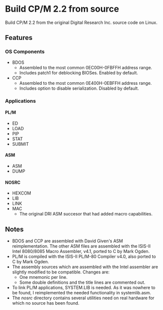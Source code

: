 # Build CP/M 2.2 from source

Build CP/M 2.2 from the original Digital Research Inc. source code on Linux.

## Features

### OS Components

* BDOS
  * Assembled to the most common 0EC00H-0FBFFH address range.
  * Includes patch1 for deblocking BIOSes. Enabled by default.
* CCP
  * Assembled to the most common 0E400H-0EBFFH address range.
  * Includes option to disable serialization. Disabled by default.

### Applications

#### PL/M

* ED
* LOAD
* PIP
* STAT
* SUBMIT

#### ASM

* ASM
* DUMP

#### NOSRC

* HEXCOM
* LIB
* LINK
* MAC
  * The original DRI ASM succesor that had added macro capabilities.

## Notes

* BDOS and CCP are assembled with David Given's ASM reimplementation. The other ASM files are assembled with the ISIS-II Intel 8080/8085 Macro Assembler, v4.1, ported to C by Mark Ogden.
* PL/M is compiled with the ISIS-II PL/M-80 Compiler v4.0, also ported to C by Mark Ogden.
* The assembly sources which are assembled with the Intel assembler are slightly modified to be compatible. Changes are:
  * One mnemonic per line.
  * Some double definitions and the title lines are commented out.
* To link PL/M applications, SYSTEM.LIB is needed. As it was nowhere to be found, I reimplemented the needed functionality in systemlib.asm.
* The _nosrc_ directory contains several utilities need on real hardware for which no source has been found.

